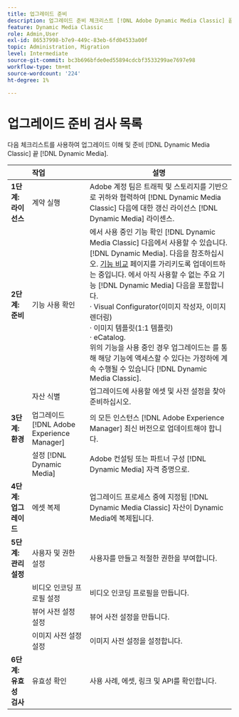```yaml
---
title: 업그레이드 준비
description: 업그레이드 준비 체크리스트 [!DNL Adobe Dynamic Media Classic] 끝 [!DNL Dynamic Media] 날짜 [!DNL Adobe Experience Manager].
feature: Dynamic Media Classic
role: Admin,User
exl-id: 86537998-b7e9-449c-83eb-6fd04533a00f
topic: Administration, Migration
level: Intermediate
source-git-commit: bc3b696bfde0ed55894cdcbf3533299ae7697e98
workflow-type: tm+mt
source-wordcount: '224'
ht-degree: 1%

---
```


# 업그레이드 준비 검사 목록

다음 체크리스트를 사용하여 업그레이드 이해 및 준비 [!DNL Dynamic Media Classic] 끝 [!DNL Dynamic Media].

|  | 작업 | 설명 |
| :--- | :--- | --- |
| **1단계: 라이선스** | 계약 실행 | Adobe 계정 팀은 트래픽 및 스토리지를 기반으로 귀하와 협력하여 [!DNL Dynamic Media Classic] 다음에 대한 갱신 라이선스 [!DNL Dynamic Media] 라이센스. |
| **2단계: 준비** | 기능 사용 확인 | 에서 사용 중인 기능 확인 [!DNL Dynamic Media Classic] 다음에서 사용할 수 있습니다. [!DNL Dynamic Media]. 다음을 참조하십시오. [기능 비교](/help/using/upgrade-feature-comparison.md) 페이지를 가리키도록 업데이트하는 중입니다. 에서 아직 사용할 수 없는 주요 기능 [!DNL Dynamic Media] 다음을 포함합니다.<br>· Visual Configurator(이미지 작성자, 이미지 렌더링)<br>· 이미지 템플릿(1:1 템플릿)<br>· eCatalog.<br>위의 기능을 사용 중인 경우 업그레이드는 를 통해 해당 기능에 액세스할 수 있다는 가정하에 계속 수행될 수 있습니다 [!DNL Dynamic Media Classic]. |
|   | 자산 식별 | 업그레이드에 사용할 에셋 및 사전 설정을 찾아 준비하십시오. |
| **3단계: 환경** | 업그레이드 [!DNL Adobe Experience Manager] | 의 모든 인스턴스 [!DNL Adobe Experience Manager] 최신 버전으로 업데이트해야 합니다. |
|   | 설정 [!DNL Dynamic Media] | Adobe 컨설팅 또는 파트너 구성 [!DNL Dynamic Media] 자격 증명으로. |
| **4단계: 업그레이드** | 에셋 복제 | 업그레이드 프로세스 중에 지정됨 [!DNL Dynamic Media Classic] 자산이 Dynamic Media에 복제됩니다. |
| **5단계: 관리 설정** | 사용자 및 권한 설정 | 사용자를 만들고 적절한 권한을 부여합니다. |
|   | 비디오 인코딩 프로필 설정 | 비디오 인코딩 프로필을 만듭니다. |
|   | 뷰어 사전 설정 설정 | 뷰어 사전 설정을 만듭니다. |
|   | 이미지 사전 설정 설정 | 이미지 사전 설정을 설정합니다. |
| **6단계: 유효성 검사** | 유효성 확인 | 사용 사례, 에셋, 링크 및 API를 확인합니다. |

